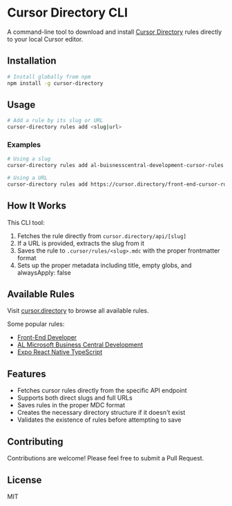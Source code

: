 # Cursor Directory CLI

A command-line tool to download and install [Cursor Directory](https://cursor.directory) rules directly to your local Cursor editor.

## Installation

```bash
# Install globally from npm
npm install -g cursor-directory
```

## Usage

```bash
# Add a rule by its slug or URL
cursor-directory rules add <slug|url>
```

### Examples

```bash
# Using a slug
cursor-directory rules add al-buisnesscentral-development-cursor-rules

# Using a URL
cursor-directory rules add https://cursor.directory/front-end-cursor-rules
```

## How It Works

This CLI tool:

1. Fetches the rule directly from `cursor.directory/api/[slug]`
2. If a URL is provided, extracts the slug from it
3. Saves the rule to `.cursor/rules/<slug>.mdc` with the proper frontmatter format
4. Sets up the proper metadata including title, empty globs, and alwaysApply: false

## Available Rules

Visit [cursor.directory](https://cursor.directory) to browse all available rules.

Some popular rules:
- [Front-End Developer](https://cursor.directory/front-end-cursor-rules)
- [AL Microsoft Business Central Development](https://cursor.directory/al-buisnesscentral-development-cursor-rules)
- [Expo React Native TypeScript](https://cursor.directory/expo-react-native-typescript-cursor-rules)

## Features

- Fetches cursor rules directly from the specific API endpoint
- Supports both direct slugs and full URLs
- Saves rules in the proper MDC format
- Creates the necessary directory structure if it doesn't exist
- Validates the existence of rules before attempting to save

## Contributing

Contributions are welcome! Please feel free to submit a Pull Request.

## License

MIT 